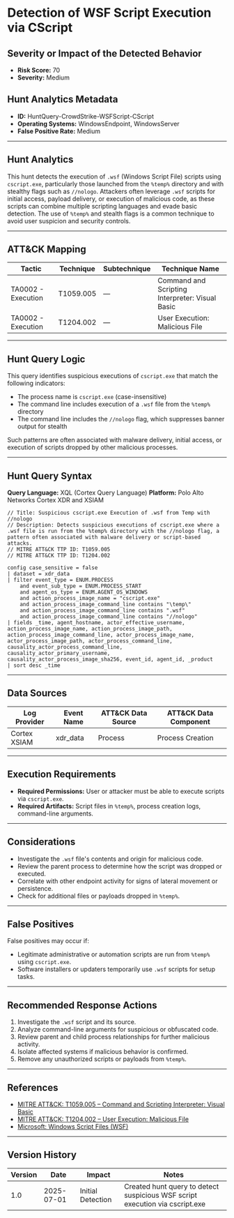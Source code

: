 # Detection of WSF Script Execution via CScript

## Severity or Impact of the Detected Behavior
- **Risk Score:** 70
- **Severity:** Medium

## Hunt Analytics Metadata

- **ID:** HuntQuery-CrowdStrike-WSFScript-CScript
- **Operating Systems:** WindowsEndpoint, WindowsServer
- **False Positive Rate:** Medium

---

## Hunt Analytics

This hunt detects the execution of `.wsf` (Windows Script File) scripts using `cscript.exe`, particularly those launched from the `%temp%` directory and with stealthy flags such as `//nologo`. Attackers often leverage `.wsf` scripts for initial access, payload delivery, or execution of malicious code, as these scripts can combine multiple scripting languages and evade basic detection. The use of `%temp%` and stealth flags is a common technique to avoid user suspicion and security controls.

---

## ATT&CK Mapping

| Tactic                        | Technique   | Subtechnique | Technique Name                                         |
|------------------------------|-------------|--------------|--------------------------------------------------------|
| TA0002 - Execution           | T1059.005   | —            | Command and Scripting Interpreter: Visual Basic        |
| TA0002 - Execution           | T1204.002   | —            | User Execution: Malicious File                        |

---

## Hunt Query Logic

This query identifies suspicious executions of `cscript.exe` that match the following indicators:

- The process name is `cscript.exe` (case-insensitive)
- The command line includes execution of a `.wsf` file from the `%temp%` directory
- The command line includes the `//nologo` flag, which suppresses banner output for stealth

Such patterns are often associated with malware delivery, initial access, or execution of scripts dropped by other malicious processes.

---

## Hunt Query Syntax

**Query Language:** XQL (Cortex Query Language)
**Platform:** Polo Alto Networks Cortex XDR and XSIAM

```xql
// Title: Suspicious cscript.exe Execution of .wsf from Temp with //nologo
// Description: Detects suspicious executions of cscript.exe where a .wsf file is run from the %temp% directory with the //nologo flag, a pattern often associated with malware delivery or script-based attacks.
// MITRE ATT&CK TTP ID: T1059.005
// MITRE ATT&CK TTP ID: T1204.002

config case_sensitive = false 
| dataset = xdr_data 
| filter event_type = ENUM.PROCESS 
    and event_sub_type = ENUM.PROCESS_START 
    and agent_os_type = ENUM.AGENT_OS_WINDOWS
    and action_process_image_name = "cscript.exe"
    and action_process_image_command_line contains "\temp\"
    and action_process_image_command_line contains ".wsf"
    and action_process_image_command_line contains "//nologo"
| fields _time, agent_hostname, actor_effective_username, action_process_image_name, action_process_image_path, action_process_image_command_line, actor_process_image_name, actor_process_image_path, actor_process_command_line, causality_actor_process_command_line, causality_actor_primary_username, causality_actor_process_image_sha256, event_id, agent_id, _product
| sort desc _time
```

---

## Data Sources

| Log Provider | Event Name       | ATT&CK Data Source  | ATT&CK Data Component  |
|--------------|------------------|---------------------|------------------------|
| Cortex XSIAM|    xdr_data       | Process             | Process Creation       |

---

## Execution Requirements

- **Required Permissions:** User or attacker must be able to execute scripts via `cscript.exe`.
- **Required Artifacts:** Script files in `%temp%`, process creation logs, command-line arguments.

---

## Considerations

- Investigate the `.wsf` file's contents and origin for malicious code.
- Review the parent process to determine how the script was dropped or executed.
- Correlate with other endpoint activity for signs of lateral movement or persistence.
- Check for additional files or payloads dropped in `%temp%`.

---

## False Positives

False positives may occur if:

- Legitimate administrative or automation scripts are run from `%temp%` using `cscript.exe`.
- Software installers or updaters temporarily use `.wsf` scripts for setup tasks.

---

## Recommended Response Actions

1. Investigate the `.wsf` script and its source.
2. Analyze command-line arguments for suspicious or obfuscated code.
3. Review parent and child process relationships for further malicious activity.
4. Isolate affected systems if malicious behavior is confirmed.
5. Remove any unauthorized scripts or payloads from `%temp%`.

---

## References

- [MITRE ATT&CK: T1059.005 – Command and Scripting Interpreter: Visual Basic](https://attack.mitre.org/techniques/T1059/005/)
- [MITRE ATT&CK: T1204.002 – User Execution: Malicious File](https://attack.mitre.org/techniques/T1204/002/)
- [Microsoft: Windows Script Files (WSF)](https://learn.microsoft.com/en-us/previous-versions/windows/it-pro/windows-server-2003/cc749603(v=ws.10))

---

## Version History

| Version | Date       | Impact            | Notes                                                                                      |
|---------|------------|-------------------|--------------------------------------------------------------------------------------------|
| 1.0     | 2025-07-01 | Initial Detection | Created hunt query to detect suspicious WSF script execution via cscript.exe                |
